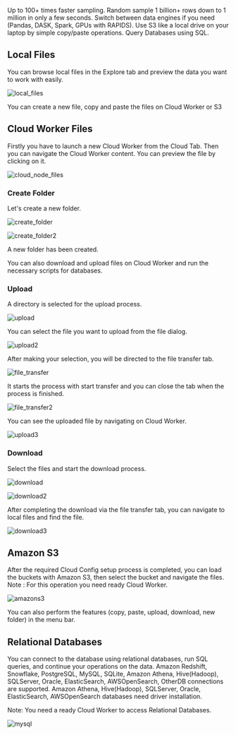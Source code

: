 Up to 100+ times faster sampling. Random sample 1 billion+ rows down to 1 million in only a few seconds. 
Switch between data engines if you need (Pandas, DASK, Spark, GPUs with RAPIDS). 
Use S3 like a local drive on your laptop by simple copy/paste operations. Query Databases using SQL.

## Local Files

You can browse local files in the Explore tab and preview the data you want to work with easily.

![local_files](img/local_files.png)

You can create a new file, copy and paste the files on Cloud Worker or S3

## Cloud Worker Files

Firstly you have to launch a new Cloud Worker from the Cloud Tab. Then you can navigate the Cloud Worker content. You can preview the file by clicking on it.

![cloud_node_files](img/cloud_node_files.png)

### Create Folder
Let's create a new folder.

![create_folder](img/create_folder.png)

![create_folder2](img/create_folder2.png)

A new folder has been created.

You can also download and upload files on Cloud Worker and run the necessary scripts for databases.

### Upload
A directory is selected for the upload process.

![upload](img/upload.png)

You can select the file you want to upload from the file dialog.

![upload2](img/upload2.png)

After making your selection, you will be directed to the file transfer tab.

![file_transfer](img/file_transfer.png)

It starts the process with start transfer and you can close the tab when the process is finished.

![file_transfer2](img/file_transfer2.png)

You can see the uploaded file by navigating on Cloud Worker.

![upload3](img/upload3.png)

### Download

Select the files and start the download process.

![download](img/download.png)

![download2](img/download2.png)

After completing the download via the file transfer tab, you can navigate to local files and find the file.

![download3](img/download3.png)

## Amazon S3

After the required Cloud Config setup process is completed, you can load the buckets with Amazon S3, then select the bucket and navigate the files.
Note : For this operation you need ready Cloud Worker.

![amazons3](img/amazons3.png)

You can also perform the features (copy, paste, upload, download, new folder) in the menu bar.

## Relational Databases

You can connect to the database using relational databases, run SQL queries, and continue your operations on the data.
Amazon Redshift, Snowflake, PostgreSQL, MySQL, SQLite, Amazon Athena, Hive(Hadoop), SQLServer, Oracle, ElasticSearch, AWSOpenSearch, OtherDB connections are supported.
Amazon Athena, Hive(Hadoop), SQLServer, Oracle, ElasticSearch, AWSOpenSearch databases need driver installation.

Note: You need a ready Cloud Worker to access Relational Databases.

![mysql](img/mysql.png)

